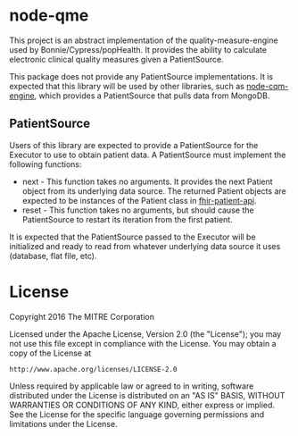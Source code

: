# node-qme
This project is an abstract implementation of the quality-measure-engine used by
Bonnie/Cypress/popHealth. It provides the ability to calculate electronic
clinical quality measures given a PatientSource.

This package does not provide any PatientSource implementations. It is expected
that this library will be used by other libraries, such as [node-cqm-engine](https://github.com/mitre/node-cqm-engine),
which provides a PatientSource that pulls data from MongoDB.

## PatientSource
Users of this library are expected to provide a PatientSource for the Executor
to use to obtain patient data. A PatientSource must implement the following
functions:
* next - This function takes no arguments. It provides the next Patient object
from its underlying data source. The returned Patient objects are expected to be
instances of the Patient class in [fhir-patient-api](https://github.com/mitre/fhir-patient-api).
* reset - This function takes no arguments, but should cause the PatientSource
to restart its iteration from the first patient.

It is expected that the PatientSource passed to the Executor will be initialized
and ready to read from whatever underlying data source it uses (database, flat
file, etc).

# License
Copyright 2016 The MITRE Corporation

Licensed under the Apache License, Version 2.0 (the "License");
you may not use this file except in compliance with the License.
You may obtain a copy of the License at

    http://www.apache.org/licenses/LICENSE-2.0

Unless required by applicable law or agreed to in writing, software
distributed under the License is distributed on an "AS IS" BASIS,
WITHOUT WARRANTIES OR CONDITIONS OF ANY KIND, either express or implied.
See the License for the specific language governing permissions and
limitations under the License.
